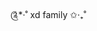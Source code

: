 ༊*·˚ xd family ✩‧₊˚
<!---
monalita/monalita is a ✨ special ✨ repository because its `README.md` (this file) appears on your GitHub profile.
You can click the Preview link to take a look at your changes.
--->

